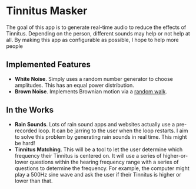 # Tinnitus Masker

The goal of this app is to generate real-time audio to reduce the effects of
Tinnitus.  Depending on the person, different sounds may help or not help at
all.  By making this app as configurable as possible, I hope to help more
people


## Implemented Features

- **White Noise**. Simply uses a random number generator to choose amplitudes.
  This has an equal power distribution.
- **Brown Noise**. Implements Brownian motion via a [random
  walk](http://en.wikipedia.org/wiki/Random_walk).

## In the Works

- **Rain Sounds**.  Lots of rain sound apps and websites actually use a
  pre-recorded loop. It can be jarring to the user when the loop restarts. I
  aim to solve this problem by generating rain sounds in real time. This might
  be hard! 
- **Tinnitus Matching**.  This will be a tool to let the user determine which
  frequency their Tinnitus is centered on.  It will use a series of
  higher-or-lower questions within the hearing frequency range with a series of
  questions to determine the frequency. For example, the computer might play a
  500Hz sine wave and ask the user if their Tinnitus is higher or lower than
  that.
